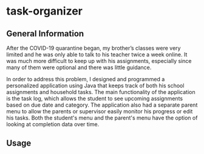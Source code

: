 # task-organizer

## General Information
After the COVID-19 quarantine began, my brother’s classes were very limited and he was only able to talk to his teacher twice a week online. It was much more difficult to keep up with his assignments, especially since many of them were optional and there was little guidance.

In order to address this problem, I designed and programmed a personalized application using Java that keeps track of both his school assignments and household tasks. The main functionality of the application is the task log, which allows the student to see upcoming assignments based on due date and category. The application also had a separate parent menu to allow the parents or supervisor easily monitor his progress or edit his tasks. Both the student's menu and the parent's menu have the option of looking at completion data over time.

## Usage

